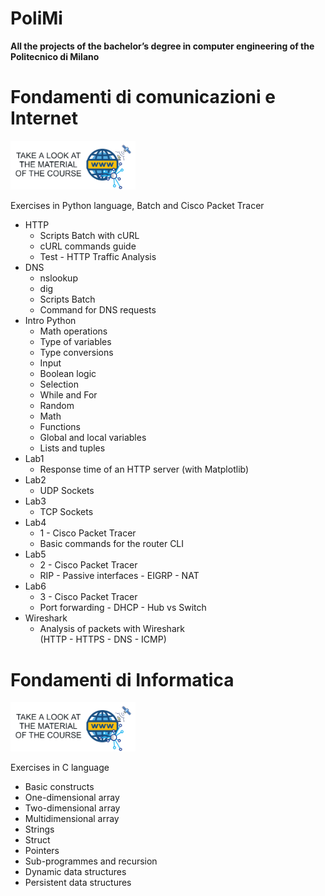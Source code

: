 # PoliMi
<b>All the projects of the bachelor’s degree in computer engineering of the Politecnico di Milano</b>

# Fondamenti di comunicazioni e Internet
<a href="https://drive.google.com/drive/folders/1aTM3zky9GSt2ljiN6jqqecBuVJ-m3QCP?usp=drive_link"><img width="200px" src="Fondamenti di comunicazioni e Internet/fci.png"></a>

Exercises in Python language, Batch and Cisco Packet Tracer
<ul>
  <li>HTTP
    <ul>
      <li>Scripts Batch with cURL</li>
      <li>cURL commands guide</li>
      <li>Test - HTTP Traffic Analysis</li>
    </ul>
  </li>

  <li>DNS
    <ul>
      <li>nslookup</li>
      <li>dig</li>
      <li>Scripts Batch</li>
      <li>Command for DNS requests</li>
    </ul>
  </li>
  
  <li>Intro Python
    <ul>
      <li>Math operations</li>
      <li>Type of variables</li>
      <li>Type conversions</li>
      <li>Input</li>
      <li>Boolean logic</li>
      <li>Selection</li>
      <li>While and For</li>
      <li>Random</li>
      <li>Math</li>
      <li>Functions</li>
      <li>Global and local variables</li>
      <li>Lists and tuples</li>
    </ul>
  </li>
  <li>Lab1
    <ul>
      <li>Response time of an HTTP server (with Matplotlib)</li>
    </ul>
  </li>
  <li>Lab2
    <ul>
      <li>UDP Sockets</li>
    </ul>
  </li>
  <li>Lab3
    <ul>
      <li>TCP Sockets</li>
    </ul>
  </li>
  <li>Lab4
    <ul>
      <li>1 - Cisco Packet Tracer</li>
      <li>Basic commands for the router CLI</li>
    </ul>
  </li>
  <li>Lab5
    <ul>
      <li>2 - Cisco Packet Tracer</li>
      <li>RIP - Passive interfaces - EIGRP - NAT</li>
    </ul>
  </li>
  <li>Lab6
    <ul>
      <li>3 - Cisco Packet Tracer</li>
      <li>Port forwarding - DHCP - Hub vs Switch</li>
    </ul>
  </li>
  <li>Wireshark
      <ul>
        <li>Analysis of packets with Wireshark<br>(HTTP - HTTPS - DNS - ICMP)</li>
      </ul>
</ul>


# Fondamenti di Informatica
<a href="https://drive.google.com/drive/folders/1qPKIZw1J6Z2my_PWz_-AQ94msPL0uroU?usp=drive_link"><img width="200px" src="Fondamenti di comunicazioni e Internet/fci.png"></a>

Exercises in C language
<ul>
  <li>Basic constructs</li>
  <li>One-dimensional array</li>
  <li>Two-dimensional array</li>
  <li>Multidimensional array</li>
  <li>Strings</li>
  <li>Struct</li>
  <li>Pointers</li>
  <li>Sub-programmes and recursion</li>
  <li>Dynamic data structures</li>
  <li>Persistent data structures</li>
</ul>
